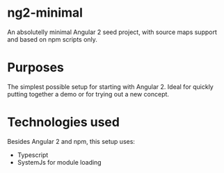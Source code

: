 # ng2-minimal
An absolutelly minimal Angular 2 seed project, with source maps support and based on npm scripts only.

# Purposes

The simplest possible setup for starting with Angular 2. Ideal for quickly putting together a demo or for trying out a new concept.

# Technologies used

Besides Angular 2 and npm, this setup uses:

- Typescript
- SystemJs for module loading 
